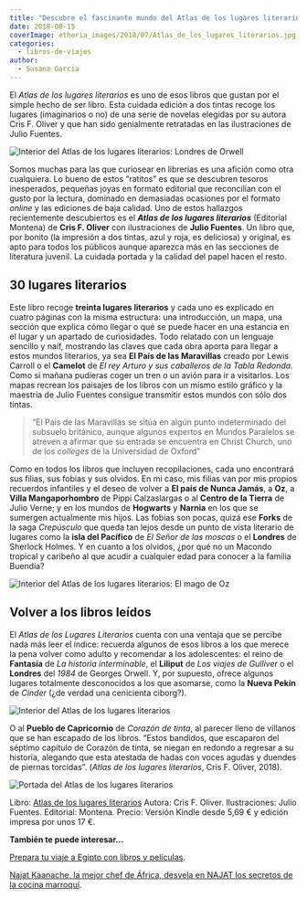 ```yaml
---
title: "Descubre el fascinante mundo del Atlas de los lugares literarios"
date: 2018-08-15
coverImage: etheria_images/2018/07/Atlas_de_los_lugares_literarios.jpg
categories: 
  - libros-de-viajes
author: 
  - Susana Garcia
---
```


El _Atlas de los lugares literarios_ es uno de esos libros que gustan por el simple 
hecho de ser libro. Esta cuidada edición a dos tintas recoge los lugares (imaginarios o 
no) de una serie de novelas elegidas por su autora Cris F. Oliver y que han sido 
genialmente retratadas en las ilustraciones de Julio Fuentes. 

![Interior del Atlas de los lugares literarios: Londres de Orwell](etheria_images/2018/07/Atlas-Lugares-literarios-Orwell-1984-1024x643.jpg "El Londres de '1984' de Georges Orwell (1949).")

Somos muchas para las que curiosear en librerías es una afición como otra cualquiera. Lo 
bueno de estos “ratitos” es que se descubren tesoros inesperados, pequeñas joyas en 
formato editorial que reconcilian con el gusto por la lectura, dominado en demasiadas 
ocasiones por el formato _online_ y las ediciones de baja calidad. Uno de estos 
hallazgos recientemente descubiertos es el _**Atlas de los lugares literarios**_ 
(Editorial Montena) de **Cris F. Oliver** con ilustraciones de **Julio Fuentes**. Un 
libro que, por bonito (la impresión a dos tintas, azul y roja, es deliciosa) y original, 
es apto para todos los públicos aunque aparezca más en las secciones de literatura 
juvenil. La cuidada portada y la calidad del papel hacen el resto. 

## 30 lugares literarios

Este libro recoge **treinta lugares literarios** y cada uno es explicado en cuatro 
páginas con la misma estructura: una introducción, un mapa, una sección que explica cómo 
llegar o qué se puede hacer en una estancia en el lugar y un apartado de curiosidades. 
Todo relatado con un lenguaje sencillo y naíf, mostrando las claves que cada obra aporta 
para llegar a estos mundos literarios, ya sea **El País de las Maravillas** creado por 
Lewis Carroll o el **Camelot** de _El rey Arturo y sus caballeros de la Tabla Redonda_. 
Como si mañana pudieras coger un tren o un avión para ir a visitarlos. Los mapas recrean 
los paisajes de los libros con un mismo estilo gráfico y la maestría de Julio Fuentes 
consigue transmitir estos mundos con sólo dos tintas. 

> “El País de las Maravillas se sitúa en algún punto indeterminado del subsuelo británico, 
> aunque algunos expertos en Mundos Paralelos se atreven a afirmar que su entrada se 
> encuentra en Christ Church, uno de los _colleges_ de la Universidad de Oxford” 

Como en todos los libros que incluyen recopilaciones, cada uno encontrará sus filias, 
sus fobias y sus olvidos. En mi caso, mis filias van por mis propios recuerdos 
infantiles y el deseo de volver a **El país de Nunca Jamás**, a **Oz**, a **Villa 
Mangaporhombro** de Pippi Calzaslargas o al **Centro de la Tierra** de Julio Verne; y en 
los mundos de **Hogwarts** y **Narnia** en los que se sumergen actualmente mis hijos. 
Las fobias son pocas, quizá ese **Forks** de la saga _Crepúsculo_ que queda tan lejos 
desde un punto de vista literario de lugares como la **isla del Pacífico** de _El Señor 
de las moscas_ o el **Londres** de Sherlock Holmes. Y en cuanto a los olvidos, ¿por qué 
no un Macondo tropical y caribeño al que acudir a cualquier edad para conocer a la 
familia Buendía? 

![Interior del Atlas de los lugares literarios: El mago de Oz](etheria_images/2018/07/Atlas-lugares-literarios-Oz-1024x642.jpg "'El Maravilloso mago de Oz' de L.F. Baum (1900).")

## Volver a los libros leídos

El _Atlas de los Lugares Literarios_ cuenta con una ventaja que se percibe nada más leer 
el índice: recuerda algunos de esos libros a los que merece la pena volver como adulto y 
recomendar a los adolescentes: el reino de **Fantasía** de _La historia interminable_, 
el **Liliput** de _Los viajes de Gulliver_ o el **Londres** del _1984_ de Georges 
Orwell. Y, por supuesto, ofrece algunos lugares totalmente desconocidos a los que 
asomarse, como la **Nueva Pekín** de _Cinder_ (¿de verdad una cenicienta ciborg?). 

![Interior del Atlas de los lugares literarios](etheria_images/2018/07/Atlas-de-lugares-literarios-Nueva-Pekin-1024x641.jpg "Nueva Pekín de 'Cinder' de Marissa Meyer (2012).")

O al **Pueblo de Capricornio** de _Corazón de tinta_, al parecer lleno de villanos que 
se han escapado de los libros. “Estos bandidos, que escaparon del séptimo capítulo de 
Corazón de tinta, se niegan en redondo a regresar a su historia, alegando que esta 
atestada de hadas con voces agudas y duendes de piernas torcidas”. (_Atlas de los 
lugares literarios_, Cris F. Oliver, 2018). 

![Portada del Atlas de los lugares literarios](etheria_images/2018/07/Atlas_de_los_lugares_literarios-765x1024.jpg "Portada del Atlas de los lugares literarios.")

Libro: [Atlas de los lugares literarios](https://amzn.to/3P1Gcwo) Autora: Cris F. 
Oliver. Ilustraciones: Julio Fuentes. Editorial: Montena. Precio: Versión Kindle desde 
5,69 € y edición impresa por unos 17 €. 

**También te puede interesar...** 

[Prepara tu viaje a Egipto con libros y 
películas](https://etheriamagazine.com/2021/03/01/organizar-viaje-a-egipto-y-documentar-con-libros-peliculas/). 

[Najat Kaanache, la mejor chef de África, desvela en NAJAT los secretos de la cocina 
marroquí](https://etheriamagazine.com/2021/02/04/najat-libro-cocina-marroqui-chef-najat-kaanache/).
